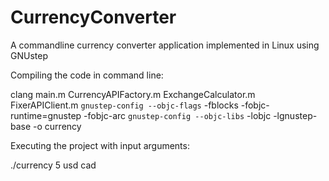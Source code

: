 # CurrencyConverter
A commandline currency converter application implemented in Linux using GNUstep

Compiling the code in command line: 

clang main.m CurrencyAPIFactory.m ExchangeCalculator.m FixerAPIClient.m `gnustep-config --objc-flags` -fblocks -fobjc-runtime=gnustep -fobjc-arc `gnustep-config --objc-libs` -lobjc -lgnustep-base -o currency

Executing the project with input arguments:

./currency 5 usd cad
